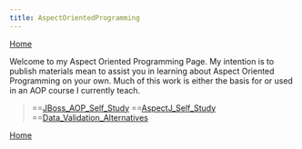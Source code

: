 ```yaml
---
title: AspectOrientedProgramming
---
```

[Home]({{site.pagesurl}}/home)

Welcome to my Aspect Oriented Programming Page. My intention is to publish materials mean to assist you in learning about Aspect Oriented Programming on your own. Much of this work is either the basis for or used in an AOP course I currently teach.

> ==[JBoss_AOP_Self_Study]({{site.pagesurl}}/JBoss_AOP_Self_Study)
> ==[AspectJ_Self_Study]({{site.pagesurl}}/AspectJ_Self_Study)
> ==[Data_Validation_Alternatives]({{site.pagesurl}}/Data_Validation_Alternatives)

[Home]({{site.pagesurl}}/home)
